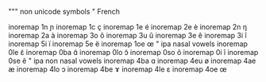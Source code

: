 """ non unicode symbols
" French

inoremap 1n ɲ
inoremap 1c ç
inoremap 1e é
inoremap 2e è
inoremap 2n ŋ
inoremap 2a à
inoremap 3o ô
inoremap 3u û
inoremap 3e ê
inoremap 3i î
inoremap 5i ï
inoremap 5e ë 
inoremap 1oe œ
" ipa nasal vowels
inoremap 0le ɛ̃
inoremap 0ba ɑ̃
inoremap 0lo ɔ̃
inoremap 0so õ
inoremap 0i ĩ
inoremap 0se ẽ
" ipa non nasal vowels
inoremap 4ba ɑ
inoremap 4eu ø 
inoremap 4ae æ
inoremap 4lo ɔ
inoremap 4be ɤ
inoremap 4le ɛ
inoremap 4oe œ

